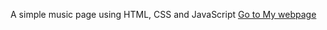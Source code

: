 A simple music page using HTML, CSS and JavaScript
[Go to My webpage](https://rahulmamoria30.github.io/myMusic-webpage/)
